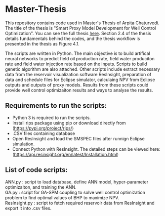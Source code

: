# Master-Thesis
This repository contains code used in Master's Thesis of Arpita Chaturvedi.
The title of the thesis is "Smart Proxy Model Development for Well Control Optimization". You can see the full thesis [here](Documents/TPG4920-Arpita.pdf). Section 2.4 of the thesis details fundamentals behind the codes, and the thesis workflow is presented in the thesis as Figure 4.1.

The scripts are written in Python. The main objective is to build artifical neural networks to predict field oil production rate, field water produciton rate and field water injection rate based on the inputs. Scripts to build genetic algorithm are also attached. Other scripts include extract necessary data from the reservoir visualization software ResInsight, preparation of data and schedule files for Eclipse simulator, calculaing NPV from Eclipse outputs and outputs of proxy models. Results from these scripts could provide well control optimizaiton results and ways to analyse the results.

## Requirements to run the scripts:
- Python 3 is required to run the scripts.
- Install rips package using pip or download directly from (https://pypi.org/project/rips/)   
- .CSV files containing database  
- Open ResInsight and load the SMSPEC files after runnign Eclipse simulation.   
- Connect Python with ResInsight. The detailed steps can be viewed here: (https://api.resinsight.org/en/latest/Installation.html)


## List of code scripts:

ANN.py : script to load database, define ANN model, hyper-parameter optimizaiton, and training the ANN.  
GA.py : script for GA-SPM coupling to solve well control optimization problem to find optimal values of BHP to maximize NPV.  
ResInsight.py : script to fetch required reservoir data from ResInsight and export it into .csv files.  
